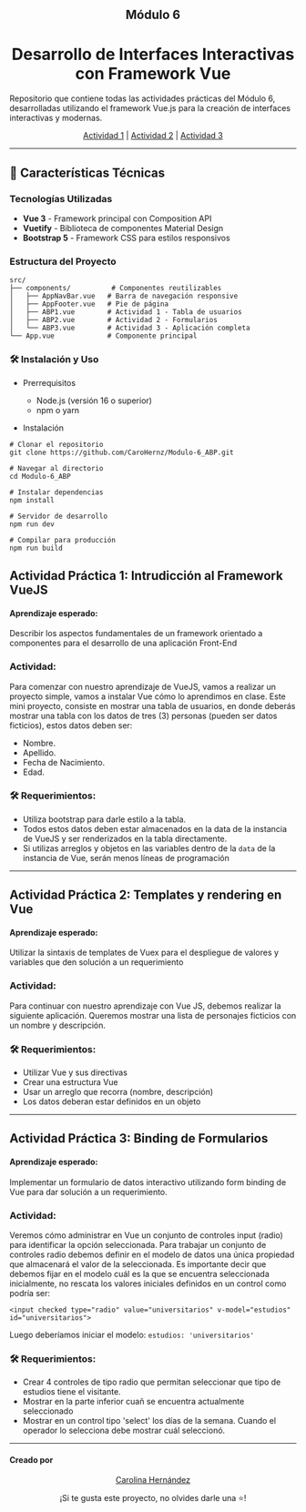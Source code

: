 <h2 align=center > Módulo 6</h2>
<h1 align=center > Desarrollo de Interfaces Interactivas con Framework Vue </h1>

<p>Repositorio que contiene todas las actividades prácticas del Módulo 6, desarrolladas utilizando el framework Vue.js para la creación de interfaces interactivas y modernas.
</p>

<p align="center"> 
  <a href="#actividad1">Actividad 1</a> | 
	<a href="#actividad2">Actividad 2</a> | 
	<a href="#actividad3">Actividad 3</a> 
</p>

-----

## 🚀 Características Técnicas

### Tecnologías Utilizadas
- **Vue 3** - Framework principal con Composition API
- **Vuetify** - Biblioteca de componentes Material Design
- **Bootstrap 5** - Framework CSS para estilos responsivos

### Estructura del Proyecto
```
src/
├── components/          # Componentes reutilizables
│   ├── AppNavBar.vue   # Barra de navegación responsive
│   ├── AppFooter.vue   # Pie de página
│   ├── ABP1.vue        # Actividad 1 - Tabla de usuarios
│   ├── ABP2.vue        # Actividad 2 - Formularios
│   └── ABP3.vue        # Actividad 3 - Aplicación completa
└── App.vue             # Componente principal
```

### 🛠️ Instalación y Uso
- Prerrequisitos
  * Node.js (versión 16 o superior)
  * npm o yarn

- Instalación
```
# Clonar el repositorio
git clone https://github.com/CaroHernz/Modulo-6_ABP.git

# Navegar al directorio
cd Modulo-6_ABP

# Instalar dependencias
npm install

# Servidor de desarrollo
npm run dev

# Compilar para producción
npm run build
```

<a name="actividad1">

## Actividad Práctica 1: Intrudicción al Framework VueJS</a>
#### Aprendizaje esperado:
Describir los aspectos fundamentales de un framework orientado a componentes para el desarrollo de una aplicación Front-End

### Actividad: 
Para comenzar con nuestro aprendizaje de VueJS, vamos a realizar un proyecto simple, vamos a instalar Vue cómo lo aprendimos en clase.
Este mini proyecto, consiste en mostrar una tabla de usuarios, en donde deberás mostrar una tabla con los datos de tres (3) personas (pueden ser datos ficticios), estos datos deben ser:

- Nombre.
- Apellido.
- Fecha de Nacimiento.
- Edad.
  
### 🛠️ Requerimientos:
- Utiliza bootstrap para darle estilo a la tabla.
- Todos estos datos deben estar almacenados en la data de la instancia de VueJS y ser renderizados en la tabla directamente.
- Si utilizas arreglos y objetos en las variables dentro de la `data` de la instancia de Vue, serán menos líneas de programación

----

<a name="actividad2">

## Actividad Práctica 2: Templates y rendering en Vue</a>
#### Aprendizaje esperado:
Utilizar la sintaxis de templates de Vuex para el despliegue de valores y variables que den solución a un requerimiento

### Actividad: 
Para continuar con nuestro aprendizaje con Vue JS, debemos realizar la siguiente aplicación.
Queremos mostrar una lista de personajes ficticios con un nombre y
descripción.
  
### 🛠️ Requerimientos:
- Utilizar Vue y sus directivas
- Crear una estructura Vue
- Usar un arreglo que recorra (nombre, descripción)
- Los datos deberan estar definidos en un objeto

----

<a name="actividad3">

## Actividad Práctica 3: Binding de Formularios</a>
#### Aprendizaje esperado:
Implementar un formulario de datos interactivo utilizando form binding de Vue para dar solución a un requerimiento.

### Actividad: 
Veremos cómo administrar en Vue un conjunto de controles input (radio) para identificar la opción seleccionada.
Para trabajar un conjunto de controles radio debemos definir en el modelo de datos una única propiedad que almacenará el valor de la seleccionada.
Es importante decir que debemos fijar en el modelo cuál es la que se
encuentra seleccionada inicialmente, no rescata los valores iniciales
definidos en un control como podría ser:

```
<input checked type="radio" value="universitarios" v-model="estudios" id="universitarios">
```

Luego deberíamos iniciar el modelo: `estudios: 'universitarios'`

### 🛠️ Requerimientos:
- Crear 4 controles de tipo radio que permitan seleccionar que tipo de estudios tiene el visitante.
- Mostrar en la parte inferior cuañ se encuentra actualmente seleccionado
- Mostrar en un control tipo 'select' los días de la semana. Cuando el operador lo selecciona debe mostrar cuál seleccionó.

----
#### Creado por
<p align="center"> 
  <a href="https://github.com/CaroHernz">Carolina Hernández</a>
</p>
<div align="center"> ¡Si te gusta este proyecto, no olvides darle una ⭐! </div>
